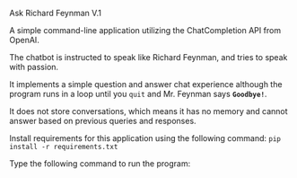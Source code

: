 Ask Richard Feynman V.1

A simple command-line application utilizing the ChatCompletion API from OpenAI. 

The chatbot is instructed to speak like Richard Feynman, and tries to speak with passion.

It implements a simple question and answer chat experience although the program runs in a loop until you `quit` and Mr. Feynman says **`Goodbye!`**.

It does not store conversations, which means it has no memory and cannot answer based on previous queries and responses.

Install requirements for this application using the following command:
`pip install -r requirements.txt`

Type the following command to run the program:


